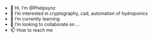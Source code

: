 - 👋 Hi, I’m @Phelpsynz
- 👀 I’m interested in cryptography, cad, automation of hydroponics
- 🌱 I’m currently learning 
- 💞️ I’m looking to collaborate on ...
- 📫 How to reach me 

<!---
Phelpsynz/Phelpsynz is a ✨ special ✨ repository because its `README.md` (this file) appears on your GitHub profile.
You can click the Preview link to take a look at your changes.
--->
